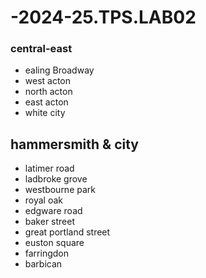 # -2024-25.TPS.LAB02
### central-east
- ealing Broadway
- west acton
- north acton
- east acton
- white city
## hammersmith & city
- latimer road
- ladbroke grove
- westbourne park
- royal oak
- edgware road
- baker street
- great portland street
- euston square
- farringdon
- barbican